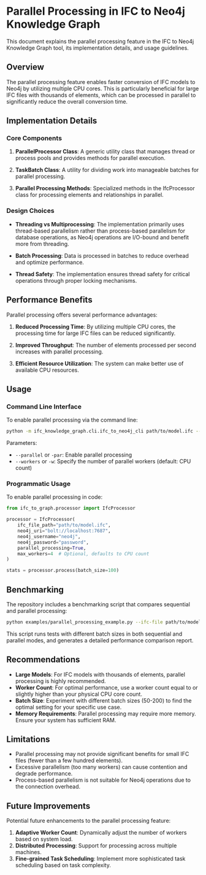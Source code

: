# Parallel Processing in IFC to Neo4j Knowledge Graph

This document explains the parallel processing feature in the IFC to Neo4j Knowledge Graph tool, its implementation details, and usage guidelines.

## Overview

The parallel processing feature enables faster conversion of IFC models to Neo4j by utilizing multiple CPU cores. This is particularly beneficial for large IFC files with thousands of elements, which can be processed in parallel to significantly reduce the overall conversion time.

## Implementation Details

### Core Components

1. **ParallelProcessor Class**: A generic utility class that manages thread or process pools and provides methods for parallel execution.

2. **TaskBatch Class**: A utility for dividing work into manageable batches for parallel processing.

3. **Parallel Processing Methods**: Specialized methods in the IfcProcessor class for processing elements and relationships in parallel.

### Design Choices

- **Threading vs Multiprocessing**: The implementation primarily uses thread-based parallelism rather than process-based parallelism for database operations, as Neo4j operations are I/O-bound and benefit more from threading.

- **Batch Processing**: Data is processed in batches to reduce overhead and optimize performance.

- **Thread Safety**: The implementation ensures thread safety for critical operations through proper locking mechanisms.

## Performance Benefits

Parallel processing offers several performance advantages:

1. **Reduced Processing Time**: By utilizing multiple CPU cores, the processing time for large IFC files can be reduced significantly.

2. **Improved Throughput**: The number of elements processed per second increases with parallel processing.

3. **Efficient Resource Utilization**: The system can make better use of available CPU resources.

## Usage

### Command Line Interface

To enable parallel processing via the command line:

```bash
python -m ifc_knowledge_graph.cli.ifc_to_neo4j_cli path/to/model.ifc --parallel --workers 4
```

Parameters:
- `--parallel` or `-par`: Enable parallel processing
- `--workers` or `-w`: Specify the number of parallel workers (default: CPU count)

### Programmatic Usage

To enable parallel processing in code:

```python
from ifc_to_graph.processor import IfcProcessor

processor = IfcProcessor(
    ifc_file_path="path/to/model.ifc",
    neo4j_uri="bolt://localhost:7687",
    neo4j_username="neo4j",
    neo4j_password="password",
    parallel_processing=True,
    max_workers=4  # Optional, defaults to CPU count
)

stats = processor.process(batch_size=100)
```

## Benchmarking

The repository includes a benchmarking script that compares sequential and parallel processing:

```bash
python examples/parallel_processing_example.py --ifc-file path/to/model.ifc
```

This script runs tests with different batch sizes in both sequential and parallel modes, and generates a detailed performance comparison report.

## Recommendations

- **Large Models**: For IFC models with thousands of elements, parallel processing is highly recommended.
- **Worker Count**: For optimal performance, use a worker count equal to or slightly higher than your physical CPU core count.
- **Batch Size**: Experiment with different batch sizes (50-200) to find the optimal setting for your specific use case.
- **Memory Requirements**: Parallel processing may require more memory. Ensure your system has sufficient RAM.

## Limitations

- Parallel processing may not provide significant benefits for small IFC files (fewer than a few hundred elements).
- Excessive parallelism (too many workers) can cause contention and degrade performance.
- Process-based parallelism is not suitable for Neo4j operations due to the connection overhead.

## Future Improvements

Potential future enhancements to the parallel processing feature:

1. **Adaptive Worker Count**: Dynamically adjust the number of workers based on system load.
2. **Distributed Processing**: Support for processing across multiple machines.
3. **Fine-grained Task Scheduling**: Implement more sophisticated task scheduling based on task complexity. 
